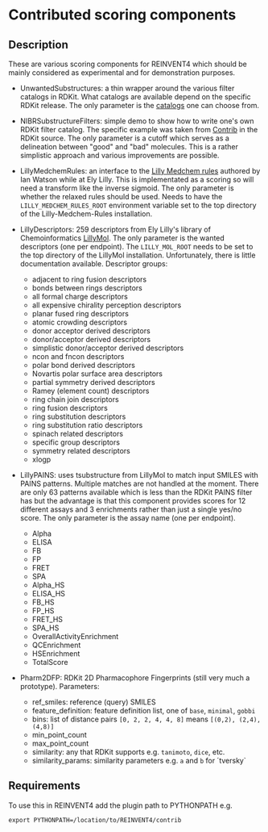 Contributed scoring components
==============================

Description
-----------

These are various scoring components for REINVENT4 which should be mainly
considered as experimental and for demonstration purposes.

* UnwantedSubstructures: a thin wrapper around the various filter catalogs in RDKit.  What
catalogs are available depend on the specific RDKit release.  The only parameter is the
[catalogs](https://www.rdkit.org/docs/source/rdkit.Chem.rdfiltercatalog.html#rdkit.Chem.rdfiltercatalog.FilterCatalogParams.FilterCatalogs)
one can choose from.

* NIBRSubstructureFilters: simple demo to show how to write one's own RDKit filter catalog.  The specific example was taken from
[Contrib](https://github.com/rdkit/rdkit/tree/master/Contrib/NIBRSubstructureFilters) in
the RDKit source.  The only parameter is a cutoff which serves as a delineation between
"good" and "bad" molecules.  This is a rather simplistic approach and various improvements
are possible.

* LillyMedchemRules: an interface to the [Lilly Medchem rules](https://github.com/IanAWatson/Lilly-Medchem-Rules) authored by Ian Watson while at Ely Lilly.  This is implementated as a scoring so will need a transform like the inverse sigmoid.  The only parameter is whether the relaxed rules should be used.  Needs to have the `LILLY_MEDCHEM_RULES_ROOT` environment variable set to the top directory of the Lilly-Medchem-Rules installation.

* LillyDescriptors: 259 descriptors from Ely Lilly's library of Chemoinformatics [LillyMol](https://github.com/EliLillyCo/LillyMol).  The only parameter is the wanted descriptors (one per endpoint).  The `LILLY_MOL_ROOT` needs to be set to the top directory of the LillyMol installation.  Unfortunately, there is little documentation available.  Descriptor groups:
    * adjacent to ring fusion descriptors
    * bonds between rings descriptors
    * all formal charge descriptors
    * all expensive chirality perception descriptors
    * planar fused ring descriptors
    * atomic crowding descriptors
    * donor acceptor derived descriptors
    * donor/acceptor derived descriptors
    * simplistic donor/acceptor derived descriptors
    * ncon and fncon descriptors
    * polar bond derived descriptors
    * Novartis polar surface area descriptors
    * partial symmetry derived descriptors
    * Ramey (element count) descriptors
    * ring chain join descriptors
    * ring fusion descriptors
    * ring substitution descriptors
    * ring substitution ratio descriptors
    * spinach related descriptors
    * specific group descriptors
    * symmetry related descriptors
    * xlogp

* LillyPAINS: uses tsubstructure from LillyMol to match input SMILES with PAINS patterns.
Multiple matches are not handled at the moment.  There are only 63
patterns available which is less than the RDKit PAINS filter has but the advantage is that
this component provides scores for 12 different assays and 3 enrichments rather than just a
single yes/no score.  The only parameter is the assay name (one per endpoint).
  * Alpha
  * ELISA
  * FB
  * FP
  * FRET
  * SPA
  * Alpha_HS
  * ELISA_HS
  * FB_HS
  * FP_HS
  * FRET_HS
  * SPA_HS
  * OverallActivityEnrichment
  * QCEnrichment
  * HSEnrichment
  * TotalScore

* Pharm2DFP: RDKit 2D Pharmacophore Fingerprints (still very much a prototype). Parameters:
  * ref_smiles: reference (query) SMILES
  * feature_definition: feature definition list, one of `base`, `minimal`, `gobbi`
  * bins: list of distance pairs `[0, 2, 2, 4, 4, 8]` means `[(0,2), (2,4), (4,8)]`
  * min\_point\_count 
  * max\_point\_count
  * similarity: any that RDKit supports e.g. `tanimoto`, `dice`, etc.
  * similarity\_params: similarity parameters e.g. `a` and `b` for ´tversky`

Requirements
------------

To use this in REINVENT4 add the plugin path to PYTHONPATH e.g.
    
```shell
export PYTHONPATH=/location/to/REINVENT4/contrib
```
